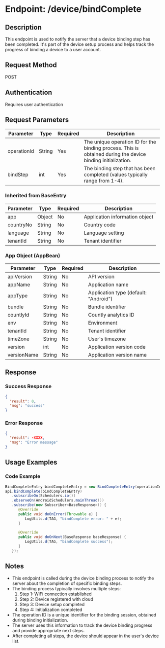 # Endpoint: /device/bindComplete

## Description
This endpoint is used to notify the server that a device binding step has been completed. It's part of the device setup process and helps track the progress of binding a device to a user account.

## Request Method
POST

## Authentication
Requires user authentication

## Request Parameters

| Parameter | Type | Required | Description |
|-----------|------|----------|-------------|
| operationId | String | Yes | The unique operation ID for the binding process. This is obtained during the device binding initialization. |
| bindStep | int | Yes | The binding step that has been completed (values typically range from 1-4). |

### Inherited from BaseEntry
| Parameter | Type | Required | Description |
|-----------|------|----------|-------------|
| app | Object | No | Application information object |
| countryNo | String | No | Country code |
| language | String | No | Language setting |
| tenantId | String | No | Tenant identifier |

### App Object (AppBean)
| Parameter | Type | Required | Description |
|-----------|------|----------|-------------|
| apiVersion | String | No | API version |
| appName | String | No | Application name |
| appType | String | No | Application type (default: "Android") |
| bundle | String | No | Bundle identifier |
| countlyId | String | No | Countly analytics ID |
| env | String | No | Environment |
| tenantId | String | No | Tenant identifier |
| timeZone | String | No | User's timezone |
| version | int | No | Application version code |
| versionName | String | No | Application version name |

## Response

### Success Response
```json
{
  "result": 0,
  "msg": "success"
}
```

### Error Response
```json
{
  "result": -XXXX,
  "msg": "Error message"
}
```

## Usage Examples

### Code Example
```java
BindCompleteEntry bindCompleteEntry = new BindCompleteEntry(operationId, stepNumber);
api.bindComplete(bindCompleteEntry)
   .subscribeOn(Schedulers.io())
   .observeOn(AndroidSchedulers.mainThread())
   .subscribe(new Subscriber<BaseResponse>() {
      @Override
      public void doOnError(Throwable e) {
         LogUtils.d(TAG, "bindComplete error: " + e);
      }
      
      @Override
      public void doOnNext(BaseResponse baseResponse) {
         LogUtils.d(TAG, "bindComplete success");
      }
   });
```

## Notes
- This endpoint is called during the device binding process to notify the server about the completion of specific binding steps.
- The binding process typically involves multiple steps:
  1. Step 1: WiFi connection established
  2. Step 2: Device registered with cloud
  3. Step 3: Device setup completed
  4. Step 4: Initialization completed
- The operation ID is a unique identifier for the binding session, obtained during binding initialization.
- The server uses this information to track the device binding progress and provide appropriate next steps.
- After completing all steps, the device should appear in the user's device list.
